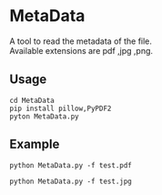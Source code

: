 # MetaData

A tool to read the metadata of the file.<br>
Available extensions are pdf ,jpg ,png.<br>

## Usage

```shell
cd MetaData
pip install pillow,PyPDF2
pyton MetaData.py
```

## Example

```shell
python MetaData.py -f test.pdf
```
```shell
python MetaData.py -f test.jpg
```